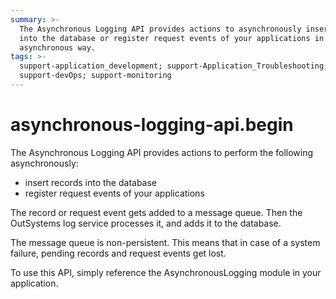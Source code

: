 ```yaml
---
summary: >-
  The Asynchronous Logging API provides actions to asynchronously insert records
  into the database or register request events of your applications in an
  asynchronous way.
tags: >-
  support-application_development; support-Application_Troubleshooting;
  support-devOps; support-monitoring
---
```


# asynchronous-logging-api.begin

The Asynchronous Logging API provides actions to perform the following asynchronously:

* insert records into the database
* register request events of your applications

The record or request event gets added to a message queue. Then the OutSystems log service processes it, and adds it to the database.

The message queue is non-persistent. This means that in case of a system failure, pending records and request events get lost.

To use this API, simply reference the AsynchronousLogging module in your application.

